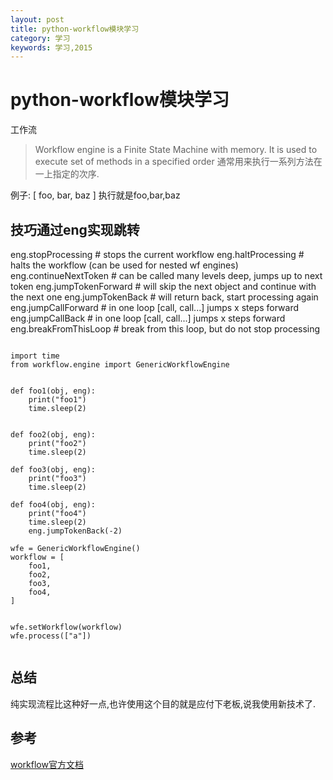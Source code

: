 ```yaml
---
layout: post
title: python-workflow模块学习
category: 学习
keywords: 学习,2015
---
```


# python-workflow模块学习
工作流
> Workflow engine is a Finite State Machine with memory. It is used to execute set of methods in a specified order
通常用来执行一系列方法在一上指定的次序.

例子:
[
foo,
bar,
baz
]
执行就是foo,bar,baz

## 技巧通过eng实现跳转
eng.stopProcessing  # stops the current workflow
eng.haltProcessing  # halts the workflow (can be used for nested wf engines)
eng.continueNextToken  # can be called many levels deep, jumps up to next token
eng.jumpTokenForward  # will skip the next object and continue with the next one
eng.jumpTokenBack  # will return back, start processing again
eng.jumpCallForward  # in one loop [call, call...] jumps x steps forward
eng.jumpCallBack  # in one loop [call, call...] jumps x steps forward
eng.breakFromThisLoop  # break from this loop, but do not stop processing



```

import time
from workflow.engine import GenericWorkflowEngine


def foo1(obj, eng):
    print("foo1")
    time.sleep(2)


def foo2(obj, eng):
    print("foo2")
    time.sleep(2)

def foo3(obj, eng):
    print("foo3")
    time.sleep(2)

def foo4(obj, eng):
    print("foo4")
    time.sleep(2)
    eng.jumpTokenBack(-2)

wfe = GenericWorkflowEngine()
workflow = [
    foo1,
    foo2,
    foo3,
    foo4,
]


wfe.setWorkflow(workflow)
wfe.process(["a"])


```

## 总结
纯实现流程比这种好一点,也许使用这个目的就是应付下老板,说我使用新技术了.

## 参考

[workflow官方文档](http://workflow.readthedocs.org/en/latest/)
